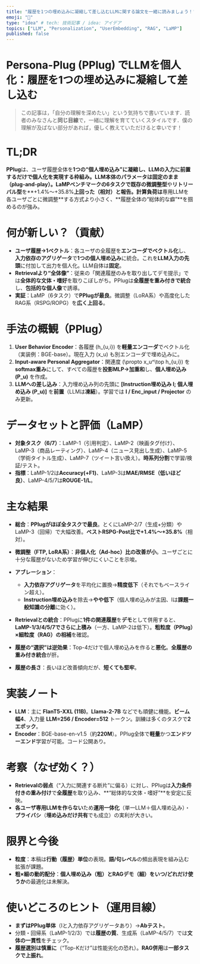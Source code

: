 ```yaml
---
title: "履歴を1つの埋め込みに凝縮して差し込むLLMに関する論文を一緒に読みましょう！"
emoji: "🦁"
type: "idea" # tech: 技術記事 / idea: アイデア
topics: ["LLM", "Personalization", "UserEmbedding", "RAG", "LaMP"]
published: false
---
```



# Persona-Plug (PPlug) でLLMを個人化：履歴を1つの埋め込みに凝縮して差し込む
> この記事は，「自分の理解を深めたい」という気持ちで書いています．読者のみなさんと**同じ目線**で，一緒に理解を育てていくスタイルです．僕の理解が及ばない部分があれば，優しく教えていただけると幸いです！


# TL;DR
**PPlug**は、ユーザ履歴全体を**1つの“個人埋め込み”**に凝縮し、**LLMの入力に前置**するだけで個人化を実現する枠組み。LLM本体のパラメータは固定のまま（**plug-and-play**）。**LaMPベンチマークの6タスク**で既存の**微調整型**や**リトリーバル型**を**+1.4%〜+35.8%**上回った（相対）と報告。計算負荷は**専用LLMを各ユーザごとに微調整**する方式より小さく、**履歴全体の“総体的な癖”**を掴めるのが強み。



# 何が新しい？（貢献）
- **ユーザ履歴→1ベクトル**：各ユーザの全履歴を**エンコーダでベクトル化**し、**入力依存のアグリゲータ**で**1つの個人埋め込み**に統合。これを**LLM入力の先頭**に付加して出力を個人化。LLM自体は**固定**。
- **Retrievalより“全体像”**：従来の「関連履歴のみを取り出してデモ提示」では**全体的な文体・嗜好**を取りこぼしがち。PPlugは**全履歴を重み付きで統合**し、**包括的な個人像**で誘導。
- **実証**：LaMP（6タスク）で**PPlugが最良**。微調整（LoRA系）や高度化したRAG系（RSPG/ROPG）を**広く上回る**。



# 手法の概観（PPlug）
1. **User Behavior Encoder**：各履歴 \(h_{u,i}\) を**軽量エンコーダ**でベクトル化（実装例：BGE-base）。現在入力 \(x_u\) も別エンコーダで埋め込みに。
2. **Input-aware Personal Aggregator**：関連度 \(\propto x_u^\top h_{u,i}\) を**softmax重み**にして、すべての履歴を**投影MLP→加重和**し、**個人埋め込み \(P_u\)** を作成。
3. **LLMへの差し込み**：入力埋め込み列の先頭に **\[Instruction埋め込み I; 個人埋め込み \(P_u\)\]** を**前置**（LLMは**凍結**）。学習では **I / Enc\_input / Projector** のみ更新。



# データセットと評価（LaMP）

* **対象タスク（6/7）**：LaMP-1（引用判定）、LaMP-2（映画タグ付け）、LaMP-3（商品レーティング）、LaMP-4（ニュース見出し生成）、LaMP-5（学術タイトル生成）、LaMP-7（ツイート言い換え）。**時系列分割**で学習/検証/テスト。
* **指標**：LaMP-1/2は**Accuracy(+F1)**、LaMP-3は**MAE/RMSE（低いほど良）**、LaMP-4/5/7は**ROUGE-1/L**。



# 主な結果

* **総合**：**PPlugがほぼ全タスクで最良**。とくにLaMP-2/7（生成+分類）やLaMP-3（回帰）で大幅改善。**ベストRSPG-Post比で+1.4%〜+35.8%**（相対）。
* **微調整（FTP, LoRA系）**：**非個人化（Ad-hoc）比の改善が小**。ユーザごとに十分な履歴がないため学習が伸びにくいことを示唆。
* **アブレーション**：

  * **入力依存アグリゲータ**を平均化に置換→**精度低下**（それでもベースライン超え）。
  * **Instruction埋め込み**を除去→**やや低下**（個人埋め込みが主因、Iは**課題一般知識の分離**に効く）。
* **Retrievalとの統合**：PPlugに**1件の関連履歴**を**デモ**として併用すると、**LaMP-1/3/4/5/7でさらに上積み**（一方、LaMP-2は低下）。**粗粒度（PPlug）×細粒度（RAG）**の**相補**を確認。
* **履歴の“選択”は逆効果**：Top-4だけで個人埋め込みを作ると**悪化**。**全履歴の重み付き統合**が肝。
* **履歴の長さ**：長いほど改善傾向だが、**短くても堅牢**。



# 実装ノート

* **LLM**：主に **FlanT5-XXL (11B)**。**Llama-2-7B** などでも頑健に機能。**ビーム幅4**、入力量 **LLM=256 / Encoder=512** トークン。訓練は多くのタスクで**2エポック**。
* **Encoder**：BGE-base-en-v1.5（約**220M**）。PPlug全体で**軽量**かつ**エンドツーエンド**学習が可能。コード公開あり。



# 考察（なぜ効く？）

* **Retrievalの弱点**（“入力に関連する断片”に偏る）に対し、PPlugは**入力条件付きの重み付け**で**全履歴**を取り込み、\*\*“総体的な文体・嗜好”\*\*を安定に反映。
* **各ユーザ専用LLMを作らない**ため**運用一体化**（単一LLM＋個人埋め込み）・**プライバシ**（**埋め込みだけ共有**でも成立）の実利が大きい。



# 限界と今後

* **粒度**：本稿は**行動（履歴）単位**の表現。**語/句レベル**の頻出表現を組み込む拡張が課題。
* **粗×細の動的配分**：**個人埋め込み（粗）**と**RAGデモ（細）**を**いつ/どれだけ使うか**の最適化は未解決。



# 使いどころのヒント（運用目線）

* **まずはPPlug単体**（Iと入力依存アグリゲータあり）→**Abテスト**。
* 分類・回帰系（LaMP-1/2/3）では**履歴の質**、生成系（LaMP-4/5/7）では**文体の一貫性**をチェック。
* **履歴選別は慎重に**（“Top-Kだけ”は性能劣化の恐れ）。**RAG併用**は**一部タスクで上振れ**。

